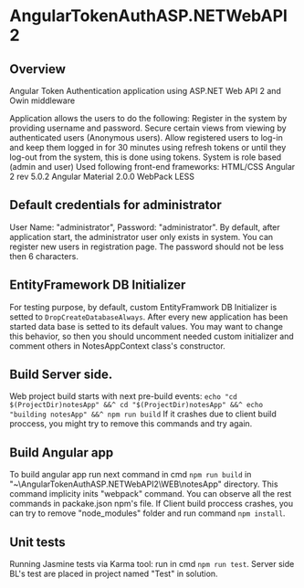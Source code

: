 # AngularTokenAuthASP.NETWebAPI2

## Overview

Angular Token Authentication application using ASP.NET Web API 2 and Owin middleware

Application allows the users to do the following:
Register in the system by providing username and password.
Secure certain views from viewing by authenticated users (Anonymous users).
Allow registered users to log-in and keep them logged in for 30 minutes using refresh tokens or until they log-out from the system, this is done using tokens.
System is role based (admin and user)
Used following front-end frameworks:
HTML/CSS
Angular 2 rev 5.0.2
Angular Material 2.0.0
WebPack
LESS

## Default credentials for administrator

User Name: "administrator", Password: "administrator".
By default, after application start, the administrator user only exists in system. You can register new users in registration page. The password should not be less then 6 characters.

## EntityFramework DB Initializer 

For testing purpose, by default, custom EntityFramwork DB Initializer is setted to `DropCreateDatabaseAlways`. After every new application has been started data base is setted to its default values. You may want to change this behavior, so then you should uncomment needed custom initializer and comment others in NotesAppContext class's constructor.

## Build Server side.

Web project build starts with next pre-build events: 
	`echo "cd $(ProjectDir)notesApp" &&^
	cd "$(ProjectDir)notesApp" &&^
	echo "building notesApp" &&^
	npm run build`
If it crashes due to client build proccess, you might try to remove this commands and try again.

## Build Angular app

To build angular app run next command in cmd `npm run build` in "~\AngularTokenAuthASP.NETWebAPI2\WEB\notesApp" directory. This command implicity inits "webpack" command. You can observe all the rest commands in packake.json npm's file. If Client build proccess crashes, you can try to remove "node_modules" folder and run command `npm install`.

## Unit tests 

Running Jasmine tests via Karma tool: run in cmd `npm run test`. Server side BL's test are placed in project  named "Test" in solution.
